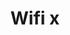 ---
title: Wifi x
tags: ["wifi", "x", "cross", "offline", "no signal", "disconnected"]
icon: wifi-x
svg: '<svg xmlns="http://www.w3.org/2000/svg" width="24" height="24" fill="none" viewBox="0 0 24 24" stroke-width="1.5" stroke-linecap="round" stroke-linejoin="round" stroke="currentColor"><path d="M2 9.483A14.498 14.498 0 0 1 12 5.5M16 4l4 4m0-4-4 4m3 4.9c-3.866-3.867-10.134-3.867-14 0m11 3.257a5.657 5.657 0 0 0-8 0m4 3.093v-.5"/></svg>'
---